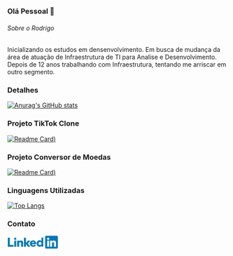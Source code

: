 ### Olá Pessoal 👋

###### Sobre o Rodrigo
Inicializando os estudos em densenvolvimento.
Em busca de mudança da área de atuação de Infraestrutura de TI para Analise e Desenvolvimento.
Depois de 12 anos trabalhando com Infraestrutura, tentando me arriscar em outro segmento.

### Detalhes

[![Anurag's GitHub stats](https://github-readme-stats.vercel.app/api?username=drigoagnelli&show_icons=true&theme=highcontrast)](https://github.com/anuraghazra/github-readme-stats)

### Projeto TikTok Clone

[![Readme Card](https://github-readme-stats.vercel.app/api/pin/?username=drigoagnelli&repo=jornadadev_tiktok&theme=highcontrast))](https://github.com/anuraghazra/github-readme-stats)

### Projeto Conversor de Moedas

[![Readme Card](https://github-readme-stats.vercel.app/api/pin/?username=drigoagnelli&repo=challenge_conversor_moedas&theme=highcontrast))](https://github.com/anuraghazra/github-readme-stats)

### Linguagens Utilizadas

[![Top Langs](https://github-readme-stats.vercel.app/api/top-langs/?username=drigoagnelli&theme=highcontrast)](https://github.com/anuraghazra/github-readme-stats)

### Contato

<img src="./linkedin_github.png" alt="Linkedin" height="30" target="_blank" href="www.linkedin.com/in/rodrigo-agnelli">




<!--
**drigoagnelli/drigoagnelli** is a ✨ _special_ ✨ repository because its `README.md` (this file) appears on your GitHub profile.

Here are some ideas to get you started:

- 🔭 I’m currently working on ...
- 🌱 I’m currently learning ...
- 👯 I’m looking to collaborate on ...
- 🤔 I’m looking for help with ...
- 💬 Ask me about ...
- 📫 How to reach me: ...
- 😄 Pronouns: ...
- ⚡ Fun fact: ...
-->

